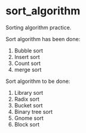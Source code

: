 # sort_algorithm
Sorting algorithm practice.


Sort algorithm has been done:
1. Bubble sort
2. Insert sort
3. Count sort
4. merge sort

Sort algorithm to be done:

1. Library sort
2. Radix sort
3. Bucket sort
4. Binary tree sort
5. Gnome sort
6. Block sort
